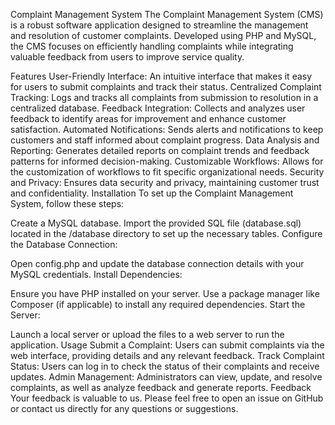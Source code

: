 Complaint Management System
The Complaint Management System (CMS) is a robust software application designed to streamline the management and resolution of customer complaints. Developed using PHP and MySQL, the CMS focuses on efficiently handling complaints while integrating valuable feedback from users to improve service quality.

Features
User-Friendly Interface: An intuitive interface that makes it easy for users to submit complaints and track their status.
Centralized Complaint Tracking: Logs and tracks all complaints from submission to resolution in a centralized database.
Feedback Integration: Collects and analyzes user feedback to identify areas for improvement and enhance customer satisfaction.
Automated Notifications: Sends alerts and notifications to keep customers and staff informed about complaint progress.
Data Analysis and Reporting: Generates detailed reports on complaint trends and feedback patterns for informed decision-making.
Customizable Workflows: Allows for the customization of workflows to fit specific organizational needs.
Security and Privacy: Ensures data security and privacy, maintaining customer trust and confidentiality.
Installation
To set up the Complaint Management System, follow these steps:

Create a MySQL database.
Import the provided SQL file (database.sql) located in the /database directory to set up the necessary tables.
Configure the Database Connection:

Open config.php and update the database connection details with your MySQL credentials.
Install Dependencies:

Ensure you have PHP installed on your server.
Use a package manager like Composer (if applicable) to install any required dependencies.
Start the Server:

Launch a local server or upload the files to a web server to run the application.
Usage
Submit a Complaint: Users can submit complaints via the web interface, providing details and any relevant feedback.
Track Complaint Status: Users can log in to check the status of their complaints and receive updates.
Admin Management: Administrators can view, update, and resolve complaints, as well as analyze feedback and generate reports.
Feedback
Your feedback is valuable to us. Please feel free to open an issue on GitHub or contact us directly for any questions or suggestions.
